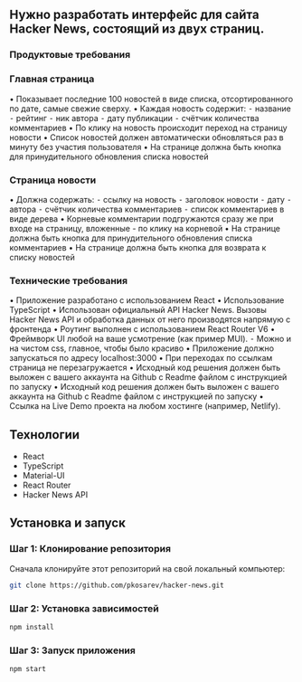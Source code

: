 ## Нужно разработать интерфейс для сайта Hacker News, состоящий из двух страниц.

### Продуктовые требования

### Главная страница
• Показывает последние 100 новостей в виде списка, отсортированного по дате, самые свежие сверху.
• Каждая новость содержит:
 ⁃ название
 ⁃ рейтинг
 ⁃ ник автора
 ⁃ дату публикации
 ⁃ счётчик количества комментариев
• По клику на новость происходит переход на страницу новости
• Список новостей должен автоматически обновляться раз в минуту без участия пользователя
• На странице должна быть кнопка для принудительного обновления списка новостей

### Страница новости
• Должна содержать:
 ⁃ ссылку на новость
 ⁃ заголовок новости
 ⁃ дату
 ⁃ автора
 ⁃ счётчик количества комментариев
 ⁃ список комментариев в виде дерева
• Корневые комментарии подгружаются сразу же при входе на страницу, вложенные - по клику на корневой
• На странице должна быть кнопка для принудительного обновления списка комментариев
• На странице должна быть кнопка для возврата к списку новостей

### Технические требования
• Приложение разработано с использованием React 
• Использование TypeScript
• Использован официальный API Hacker News. Вызовы Hacker News API и обработка данных от него производятся напрямую с фронтенда
• Роутинг выполнен с использованием React Router V6
• Фреймворк UI любой на ваше усмотрение (как пример MUI).
 ⁃ Можно и на чистом css, главное, чтобы было красиво
• Приложение должно запускаться по адресу localhost:3000 
• При переходах по ссылкам страница не перезагружается
• Исходный код решения должен быть выложен с вашего аккаунта на Github с Readme файлом с инструкцией по запуску
• Исходный код решения должен быть выложен с вашего аккаунта на Github с Readme файлом с инструкцией по запуску
• Ссылка на Live Demo проекта на любом хостинге (например, Netlify).


## Технологии

- React
- TypeScript
- Material-UI
- React Router
- Hacker News API

## Установка и запуск

### Шаг 1: Клонирование репозитория

Сначала клонируйте этот репозиторий на свой локальный компьютер:

```bash
git clone https://github.com/pkosarev/hacker-news.git
```

### Шаг 2: Установка зависимостей

```bash
npm install
```

### Шаг 3: Запуск приложения

```bash
npm start
```
